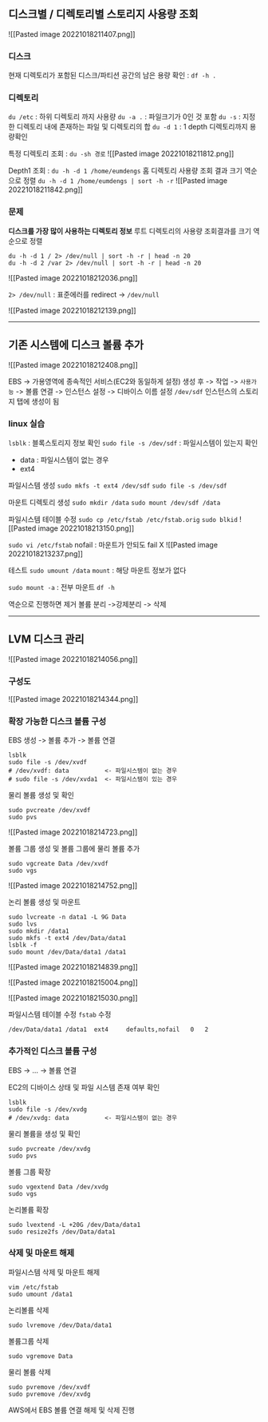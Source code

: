 
## 디스크별 / 디렉토리별 스토리지 사용량 조회

![[Pasted image 20221018211407.png]]

### 디스크
현재 디렉토리가 포함된 디스크/파티션 공간의 남은 용량 확인 : `df -h .`

### 디렉토리
`du /etc` : 하위 디렉토리 까지 사용량
`du -a .` : 파일크기가 0인 것 포함
`du -s` : 지정한 디렉토리 내에 존재하는 파일 및 디렉토리의 합
`du -d 1` : 1 depth 디렉토리까지 용량확인


특정 디렉토리 조회 : `du -sh 경로`
![[Pasted image 20221018211812.png]]

Depth1 조회 : `du -h -d 1 /home/eumdengs`
홈 디렉토리 사용량 조회 결과 크기 역순으로 정렬
`du -h -d 1 /home/eumdengs | sort -h -r`
![[Pasted image 20221018211842.png]]


### 문제
**디스크를 가장 많이 사용하는 디렉토리 정보**
루트 디렉토리의 사용량 조회결과를 크기 역순으로 정렬

```
du -h -d 1 / 2> /dev/null | sort -h -r | head -n 20
du -h -d 2 /var 2> /dev/null | sort -h -r | head -n 20
```

![[Pasted image 20221018212036.png]]

`2> /dev/null` : 표준에러를 redirect -> `/dev/null`

![[Pasted image 20221018212139.png]]



---


## 기존 시스템에 디스크 볼륨 추가

![[Pasted image 20221018212408.png]]

EBS -> 가용영역에 종속적인 서비스(EC2와 동일하게 설정)
생성 후 -> 작업 -> `사용가능` -> 볼륨 연결 -> 인스턴스 설정 -> 디바이스 이름 설정 `/dev/sdf`
인스턴스의 스토리지 탭에 생성이 됨

### linux 실습
`lsblk` : 블록스토리지 정보 확인
`sudo file -s /dev/sdf` : 파일시스템이 있는지 확인
- data : 파일시스템이 없는 경우
- ext4

파일시스템 생성
`sudo mkfs -t ext4 /dev/sdf`
`sudo file -s /dev/sdf`

마운트 디렉토리 생성
`sudo mkdir /data`
`sudo mount /dev/sdf /data`

파일시스템 테이블 수정
`sudo cp /etc/fstab /etc/fstab.orig`
`sudo blkid`
![[Pasted image 20221018213150.png]]

`sudo vi /etc/fstab`
nofail : 마운트가 안되도 fail X
![[Pasted image 20221018213237.png]]

테스트
`sudo umount /data`
`mount` : 해당 마운트 정보가 없다

`sudo mount -a` : 전부 마운트
`df -h`

역순으로 진행하면 제거
볼륨 분리 ->강제분리 -> 삭제


---


## LVM 디스크 관리

![[Pasted image 20221018214056.png]]


### 구성도
![[Pasted image 20221018214344.png]]



### 확장 가능한 디스크 볼륨 구성
EBS 생성 -> 볼륨 추가 -> 볼륨 연결

```
lsblk
sudo file -s /dev/xvdf
# /dev/xvdf: data          <- 파일시스템이 없는 경우
# sudo file -s /dev/xvda1  <- 파일시스템이 있는 경우 
```

물리 볼륨 생성 및 확인
```
sudo pvcreate /dev/xvdf
sudo pvs
```

![[Pasted image 20221018214723.png]]

볼륨 그룹 생성 및 볼륨 그룹에 물리 볼륨 추가
```
sudo vgcreate Data /dev/xvdf
sudo vgs
```

![[Pasted image 20221018214752.png]]

논리 볼륨 생성 및 마운트
```
sudo lvcreate -n data1 -L 9G Data
sudo lvs
sudo mkdir /data1
sudo mkfs -t ext4 /dev/Data/data1
lsblk -f
sudo mount /dev/Data/data1 /data1
```

![[Pasted image 20221018214839.png]]

![[Pasted image 20221018215004.png]]

![[Pasted image 20221018215030.png]]

파일시스템 테이블 수정 `fstab` 수정
```
/dev/Data/data1 /data1  ext4     defaults,nofail   0   2
```




### 추가적인 디스크 볼륨 구성
EBS -> ... -> 볼륨 연결

EC2의 디바이스 상태 및 파일 시스템 존재 여부 확인
```
lsblk
sudo file -s /dev/xvdg
# /dev/xvdg: data          <- 파일시스템이 없는 경우
```

물리 볼륨을 생성 및 확인
```
sudo pvcreate /dev/xvdg
sudo pvs
```

볼륨 그룹 확장
```
sudo vgextend Data /dev/xvdg
sudo vgs
```

논리볼륨 확장
```
sudo lvextend -L +20G /dev/Data/data1
sudo resize2fs /dev/Data/data1
```




### 삭제 및 마운트 해제

파일시스템 삭제 및 마운트 해제
```
vim /etc/fstab
sudo umount /data1
```

논리볼륨 삭제
```
sudo lvremove /dev/Data/data1
```

볼륨그룹 삭제
```
sudo vgremove Data
```

물리 볼륨 삭제
```
sudo pvremove /dev/xvdf
sudo pvremove /dev/xvdg
```

AWS에서 EBS 볼륨 연결 해제 및 삭제 진행